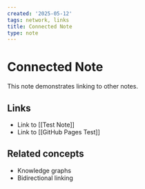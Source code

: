 ```yaml
---
created: '2025-05-12'
tags: network, links
title: Connected Note
type: note
---
```


# Connected Note

This note demonstrates linking to other notes.

## Links
- Link to [[Test Note]]
- Link to [[GitHub Pages Test]]

## Related concepts
- Knowledge graphs
- Bidirectional linking